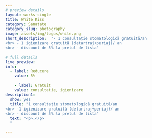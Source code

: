 ```yaml
---
# preview details
layout: works-single
title: White Kiss
category: Sanatate
category_slug: photography
image: assets/img/logos/white.png
short_description:  "- 1 consultație stomatologică gratuită/an
<br> - 1 igienizare gratuită (detartraj+periaj)/ an
<br> - discount de 5% la pretul de lista"

# full details
live_preview:
info:
  - label: Reducere
    value: 5% 

    - label: Gratuit
    value: consultatie, igienizare
description1:
  show: yes
  title: "1 consultație stomatologică gratuită/an
<br> -1 igienizare gratuită (detartraj+periaj)/ an
<br> - discount de 5% la pretul de lista"
  text: "<p>.</p>
  "

---
```

